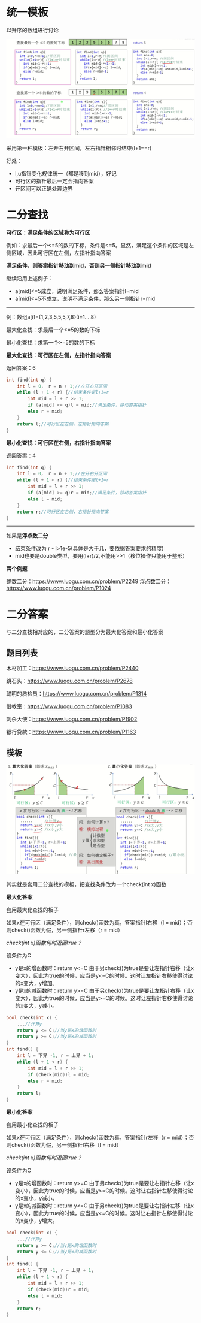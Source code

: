 # 统一模板

以升序的数组进行讨论

![](img/%E4%BA%8C%E5%88%86%E6%9F%A5%E6%89%BE%E6%A8%A1%E6%9D%BF.png)

采用第一种模板：左开右开区间，左右指针相邻时结束(l+1==r)

好处：

* l,u指针变化规律统一（都是移到mid），好记
* 可行区的指针最后一定会指向答案
* 开区间可以正确处理边界

# 二分查找

**可行区：满足条件的区域称为可行区**

例如：求最后一个<=5的数的下标，条件是<=5。显然，满足这个条件的区域是左侧区域，因此可行区在左侧，左指针指向答案

**满足条件，则答案指针移动到mid，否则另一侧指针移动到mid**

继续沿用上述例子：

* a[mid]<=5成立，说明满足条件，那么答案指针l=mid
* a[mid]<=5不成立，说明不满足条件，那么另一侧指针r=mid

****

例：数组a[i]={1,2,3,5,5,5,7,8}(i=1....8)

最大化查找：求最后一个<=5的数的下标

最小化查找：求第一个>=5的数的下标

**最大化查找：可行区在左侧，左指针指向答案**

返回答案：6

```c++
int find(int q) {
	int l = 0， r = n + 1;//左开右开区间
	while (l + 1 < r) {//结束条件是l+1=r
		int mid = l + r >> 1;
		if (a[mid] <= q)l = mid;//满足条件，移动答案指针
		else r = mid;
	}
	return l;//可行区在左侧，左指针指向答案
}
```

**最小化查找：可行区在右侧，右指针指向答案**

返回答案：4

```c++
int find(int q) {
	int l = 0， r = n + 1;//左开右开区间
	while (l + 1 < r) {//结束条件是l+1=r
		int mid = l + r >> 1;
		if (a[mid] >= q)r = mid;//满足条件，移动答案指针
		else l = mid;
	}
	return r;//可行区在右侧，右指针指向答案
}
```

****

如果是**浮点数二分**

* 结束条件改为 r - l>1e-5(具体是大于几，要依据答案要求的精度)
* mid也要是double类型，要用(l+r)/2,不能用>>1（移位操作只能用于整形）

**两个例题**

整数二分：https://www.luogu.com.cn/problem/P2249
浮点数二分：https://www.luogu.com.cn/problem/P1024

# 二分答案

与二分查找相对应的，二分答案的题型分为最大化答案和最小化答案

## 题目列表

木材加工：https://www.luogu.com.cn/problem/P2440

跳石头：https://www.luogu.com.cn/problem/P2678

聪明的质检员：https://www.luogu.com.cn/problem/P1314

借教室：https://www.luogu.com.cn/problem/P1083

刺杀大使：https://www.luogu.com.cn/problem/P1902

银行贷款：https://www.luogu.com.cn/problem/P1163

## 模板

![](img/%E4%BA%8C%E5%88%86%E7%AD%94%E6%A1%88%E6%9D%BF%E5%AD%90.png)

其实就是套用二分查找的模板，把查找条件改为一个check(int x)函数



**最大化答案**

套用最大化查找的板子

如果x在可行区（满足条件），则check()函数为真，答案指针l右移（l = mid）；否则check()函数为假，另一侧指针r左移（r = mid）

*check(int x)函数何时返回true？*

设条件为C

* y是x的增函数时：return y<=C
  由于另check()为true是要让左指针右移（让x变大），因此为true的时候，应当是y<=C的时候。这时让左指针右移使得讨论的x变大，y增加。
* y是x的减函数时：return y>=C
  由于另check()为true是要让左指针右移（让x变大），因此为true的时候，应当是y>=C的时候。这时让左指针右移使得讨论的x变大，y减小。

```c++
bool check(int x) {
	...//计算y
	return y <= C;//当y是x的增函数时
	return y >= C;//当y是x的减函数时
}
int find() {
	int l = 下界 -1, r = 上界 + 1;
	while (l + 1 < r) {
		int mid = l + r >> 1;
		if (check(mid))l = mid;
		else r = mid;
	}
	return l;
}
```

**最小化答案**

套用最小化查找的板子

如果x在可行区（满足条件），则check()函数为真，答案指针r左移（r = mid）；否则check()函数为假，另一侧指针l右移（l = mid）

*check(int x)函数何时返回true？*

设条件为C

* y是x的增函数时：return y>=C
  由于另check()为true是要让右指针左移（让x变小），因此为true的时候，应当是y>=C的时候。这时让右指针左移使得讨论的x变小，y减小。
* y是x的减函数时：return y<=C
  由于另check()为true是要让右指针左移（让x变小），因此为true的时候，应当是y<=C的时候。这时让右指针左移使得讨论的x变小，y增大。

```c++
bool check(int x) {
	...//计算y
	return y >= C;//当y是x的增函数时
	return y <= C;//当y是x的减函数时
}
int find() {
	int l = 下界 -1, r = 上界 + 1;
	while (l + 1 < r) {
		int mid = l + r >> 1;
		if (check(mid))r = mid;
		else l = mid;
	}
	return r;
}
```


